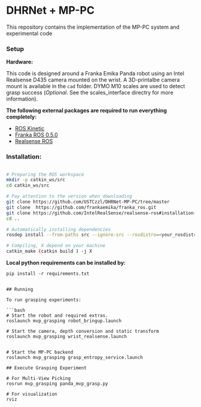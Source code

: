# DHRNet + MP-PC

This repository contains the implementation of the MP-PC system and experimental code 


### Setup

**Hardware:**

This code is designed around a Franka Emika Panda robot using an Intel Realsense D435 camera mounted on the wrist.  A 3D-printalbe camera mount is available in the `cad` folder. DYMO M10 scales are used to detect grasp success (*Optional*.  See the scales_interface directry for more information).

**The following external packages are required to run everything completely:**
* [ROS Kinetic](http://wiki.ros.org/kinetic/Installation)
* [Franka ROS 0.5.0](https://github.com/frankaemika/franka_ros/tree/0.5.0)
* [Realsense ROS](https://github.com/IntelRealSense/realsense-ros#installation-instructions)

### Installation:

```bash

# Preparing the ROS workspace
mkdir -p catkin_ws/src
cd catkin_ws/src

# Pay attention to the version when downloading
git clone https://github.com/USTCzzl/DHRNet-MP-PC/tree/master
git clone  https://github.com/frankaemika/franka_ros.git
git clone https://github.com/IntelRealSense/realsense-ros#installation-instructions
cd ..

# Automatically installing dependencies
rosdep install --from-paths src --ignore-src --rosdistro=<your_rosdistro> -y

# Compiling, X depend on your machine
catkin_make (catkin build ) -j X
```

**Local python requirements can be installed by:**

```
pip install -r requirements.txt


## Running

To run grasping experiments:

```bash
# Start the robot and required extras.
roslaunch mvp_grasping robot_bringup.launch

# Start the camera, depth conversion and static transform
roslaunch mvp_grasping wrist_realsense.launch


# Start the MP-PC backend
roslaunch mvp_grasping grasp_entropy_service.launch
 
## Execute Grasping Experiment

# For Multi-View Picking
rosrun mvp_grasping panda_mvp_grasp.py

# For visualization
rviz
```
